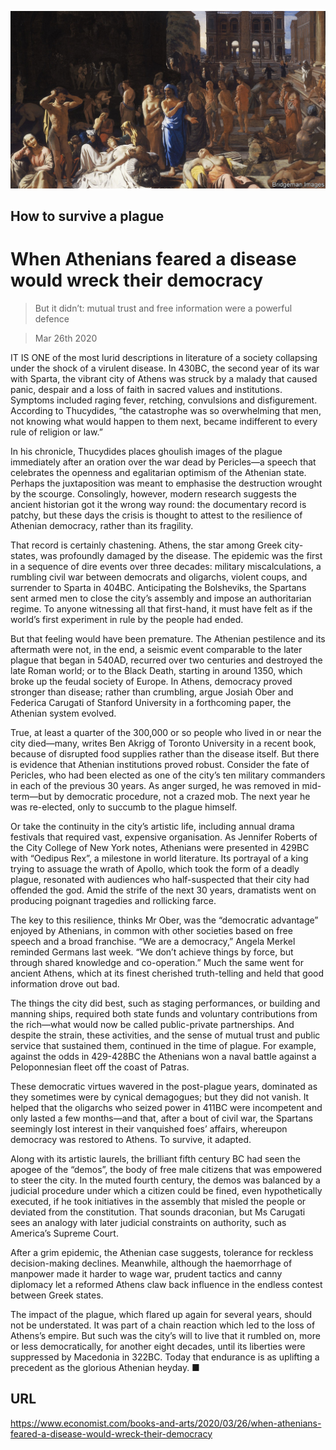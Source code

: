 ![](./images/20200328_BKP002.jpg)

## How to survive a plague

# When Athenians feared a disease would wreck their democracy

> But it didn’t: mutual trust and free information were a powerful defence

> Mar 26th 2020

IT IS ONE of the most lurid descriptions in literature of a society collapsing under the shock of a virulent disease. In 430BC, the second year of its war with Sparta, the vibrant city of Athens was struck by a malady that caused panic, despair and a loss of faith in sacred values and institutions. Symptoms included raging fever, retching, convulsions and disfigurement. According to Thucydides, “the catastrophe was so overwhelming that men, not knowing what would happen to them next, became indifferent to every rule of religion or law.”

In his chronicle, Thucydides places ghoulish images of the plague immediately after an oration over the war dead by Pericles—a speech that celebrates the openness and egalitarian optimism of the Athenian state. Perhaps the juxtaposition was meant to emphasise the destruction wrought by the scourge. Consolingly, however, modern research suggests the ancient historian got it the wrong way round: the documentary record is patchy, but these days the crisis is thought to attest to the resilience of Athenian democracy, rather than its fragility.

That record is certainly chastening. Athens, the star among Greek city-states, was profoundly damaged by the disease. The epidemic was the first in a sequence of dire events over three decades: military miscalculations, a rumbling civil war between democrats and oligarchs, violent coups, and surrender to Sparta in 404BC. Anticipating the Bolsheviks, the Spartans sent armed men to close the city’s assembly and impose an authoritarian regime. To anyone witnessing all that first-hand, it must have felt as if the world’s first experiment in rule by the people had ended.

But that feeling would have been premature. The Athenian pestilence and its aftermath were not, in the end, a seismic event comparable to the later plague that began in 540AD, recurred over two centuries and destroyed the late Roman world; or to the Black Death, starting in around 1350, which broke up the feudal society of Europe. In Athens, democracy proved stronger than disease; rather than crumbling, argue Josiah Ober and Federica Carugati of Stanford University in a forthcoming paper, the Athenian system evolved.

True, at least a quarter of the 300,000 or so people who lived in or near the city died—many, writes Ben Akrigg of Toronto University in a recent book, because of disrupted food supplies rather than the disease itself. But there is evidence that Athenian institutions proved robust. Consider the fate of Pericles, who had been elected as one of the city’s ten military commanders in each of the previous 30 years. As anger surged, he was removed in mid-term—but by democratic procedure, not a crazed mob. The next year he was re-elected, only to succumb to the plague himself.

Or take the continuity in the city’s artistic life, including annual drama festivals that required vast, expensive organisation. As Jennifer Roberts of the City College of New York notes, Athenians were presented in 429BC with “Oedipus Rex”, a milestone in world literature. Its portrayal of a king trying to assuage the wrath of Apollo, which took the form of a deadly plague, resonated with audiences who half-suspected that their city had offended the god. Amid the strife of the next 30 years, dramatists went on producing poignant tragedies and rollicking farce.

The key to this resilience, thinks Mr Ober, was the “democratic advantage” enjoyed by Athenians, in common with other societies based on free speech and a broad franchise. “We are a democracy,” Angela Merkel reminded Germans last week. “We don’t achieve things by force, but through shared knowledge and co-operation.” Much the same went for ancient Athens, which at its finest cherished truth-telling and held that good information drove out bad.

The things the city did best, such as staging performances, or building and manning ships, required both state funds and voluntary contributions from the rich—what would now be called public-private partnerships. And despite the strain, these activities, and the sense of mutual trust and public service that sustained them, continued in the time of plague. For example, against the odds in 429-428BC the Athenians won a naval battle against a Peloponnesian fleet off the coast of Patras.

These democratic virtues wavered in the post-plague years, dominated as they sometimes were by cynical demagogues; but they did not vanish. It helped that the oligarchs who seized power in 411BC were incompetent and only lasted a few months—and that, after a bout of civil war, the Spartans seemingly lost interest in their vanquished foes’ affairs, whereupon democracy was restored to Athens. To survive, it adapted.

Along with its artistic laurels, the brilliant fifth century BC had seen the apogee of the “demos”, the body of free male citizens that was empowered to steer the city. In the muted fourth century, the demos was balanced by a judicial procedure under which a citizen could be fined, even hypothetically executed, if he took initiatives in the assembly that misled the people or deviated from the constitution. That sounds draconian, but Ms Carugati sees an analogy with later judicial constraints on authority, such as America’s Supreme Court.

After a grim epidemic, the Athenian case suggests, tolerance for reckless decision-making declines. Meanwhile, although the haemorrhage of manpower made it harder to wage war, prudent tactics and canny diplomacy let a reformed Athens claw back influence in the endless contest between Greek states.

The impact of the plague, which flared up again for several years, should not be understated. It was part of a chain reaction which led to the loss of Athens’s empire. But such was the city’s will to live that it rumbled on, more or less democratically, for another eight decades, until its liberties were suppressed by Macedonia in 322BC. Today that endurance is as uplifting a precedent as the glorious Athenian heyday. ■

## URL

https://www.economist.com/books-and-arts/2020/03/26/when-athenians-feared-a-disease-would-wreck-their-democracy
